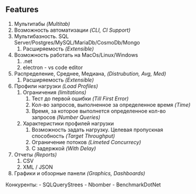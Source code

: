 ﻿
## Features

1. Мультитабы *(Multitab)*
1. Возможность автоматизации *(CLI, CI Support)*
1. Мультибазность. SQL Server/Postgres/MySQL/MariaDb/CosmoDb/Mongo
    1. Расширяемость *(Extensible)*
1. Возможность работать на MacOs/Linux/Windows
    1. .net
    1. electron - vs code editor
1. Распределение, Среднее, Медиана, *(Distrubution, Avg, Med)*
    1. Расширяемость *(Extensible)*
1. Профили нагрузки *(Load Profiles)*
    1. Ограничения *(limitations)*
        1. Тест до первой ошибки *(Till First Error)*
        1. Кол-во запросов, выполненное за определенное время *(Time)*
        1. Время, за которое выполнется определенное кол-во запросов *(Number Queries)*
    1. Характеристики профилей нагрузки
        1. Возможность задать нагрузку. Целевая пропускная способность *(Target Throughput)*
        1. Ограничение потоков *(Limeted Concurrecy)*
        1. С задержкой *(With Delay)*
1. Отчеты *(Reports)*
    1. CSV
    1. XML / JSON
1. Графики и обзорные панели *(Graphics, Dashboards)*

Конкуренты: 
    - SQLQueryStrees
    - Nbomber 
    - BenchmarkDotNet